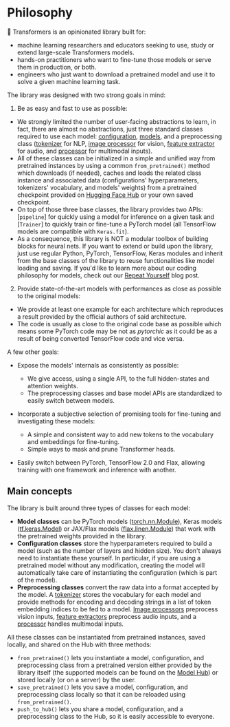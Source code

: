 <!--Copyright 2020 The HuggingFace Team. All rights reserved.

Licensed under the Apache License, Version 2.0 (the "License"); you may not use this file except in compliance with
the License. You may obtain a copy of the License at

http://www.apache.org/licenses/LICENSE-2.0

Unless required by applicable law or agreed to in writing, software distributed under the License is distributed on
an "AS IS" BASIS, WITHOUT WARRANTIES OR CONDITIONS OF ANY KIND, either express or implied. See the License for the
specific language governing permissions and limitations under the License.

⚠️ Note that this file is in Markdown but contain specific syntax for our doc-builder (similar to MDX) that may not be
rendered properly in your Markdown viewer.

-->

# Philosophy

🤗 Transformers is an opinionated library built for:

- machine learning researchers and educators seeking to use, study or extend large-scale Transformers models.
- hands-on practitioners who want to fine-tune those models or serve them in production, or both.
- engineers who just want to download a pretrained model and use it to solve a given machine learning task.

The library was designed with two strong goals in mind:

1. Be as easy and fast to use as possible:

  - We strongly limited the number of user-facing abstractions to learn, in fact, there are almost no abstractions,
    just three standard classes required to use each model: [configuration](main_classes/configuration),
    [models](main_classes/model), and a preprocessing class ([tokenizer](main_classes/tokenizer) for NLP, [image processor](main_classes/image_processor) for vision, [feature extractor](main_classes/feature_extractor) for audio, and [processor](main_classes/processors) for multimodal inputs).
  - All of these classes can be initialized in a simple and unified way from pretrained instances by using a common
    `from_pretrained()` method which downloads (if needed), caches and
    loads the related class instance and associated data (configurations' hyperparameters, tokenizers' vocabulary,
    and models' weights) from a pretrained checkpoint provided on [Hugging Face Hub](https://huggingface.co/models) or your own saved checkpoint.
  - On top of those three base classes, the library provides two APIs: [`pipeline`] for quickly
    using a model for inference on a given task and [`Trainer`] to quickly train or fine-tune a PyTorch model (all TensorFlow models are compatible with `Keras.fit`).
  - As a consequence, this library is NOT a modular toolbox of building blocks for neural nets. If you want to
    extend or build upon the library, just use regular Python, PyTorch, TensorFlow, Keras modules and inherit from the base
    classes of the library to reuse functionalities like model loading and saving. If you'd like to learn more about our coding philosophy for models, check out our [Repeat Yourself](https://huggingface.co/blog/transformers-design-philosophy) blog post.

2. Provide state-of-the-art models with performances as close as possible to the original models:

  - We provide at least one example for each architecture which reproduces a result provided by the official authors
    of said architecture.
  - The code is usually as close to the original code base as possible which means some PyTorch code may be not as
    *pytorchic* as it could be as a result of being converted TensorFlow code and vice versa.

A few other goals:

- Expose the models' internals as consistently as possible:

  - We give access, using a single API, to the full hidden-states and attention weights.
  - The preprocessing classes and base model APIs are standardized to easily switch between models.

- Incorporate a subjective selection of promising tools for fine-tuning and investigating these models:

  - A simple and consistent way to add new tokens to the vocabulary and embeddings for fine-tuning.
  - Simple ways to mask and prune Transformer heads.

- Easily switch between PyTorch, TensorFlow 2.0 and Flax, allowing training with one framework and inference with another.

## Main concepts

The library is built around three types of classes for each model:

- **Model classes** can be PyTorch models ([torch.nn.Module](https://pytorch.org/docs/stable/nn.html#torch.nn.Module)), Keras models ([tf.keras.Model](https://www.tensorflow.org/api_docs/python/tf/keras/Model)) or JAX/Flax models ([flax.linen.Module](https://flax.readthedocs.io/en/latest/api_reference/flax.linen/module.html)) that work with the pretrained weights provided in the library.
- **Configuration classes** store the hyperparameters required to build a model (such as the number of layers and hidden size). You don't always need to instantiate these yourself. In particular, if you are using a pretrained model without any modification, creating the model will automatically take care of instantiating the configuration (which is part of the model).
- **Preprocessing classes** convert the raw data into a format accepted by the model. A [tokenizer](main_classes/tokenizer) stores the vocabulary for each model and provide methods for encoding and decoding strings in a list of token embedding indices to be fed to a model. [Image processors](main_classes/image_processor) preprocess vision inputs, [feature extractors](main_classes/feature_extractor) preprocess audio inputs, and a [processor](main_classes/processors) handles multimodal inputs.

All these classes can be instantiated from pretrained instances, saved locally, and shared on the Hub with three methods:

- `from_pretrained()` lets you instantiate a model, configuration, and preprocessing class from a pretrained version either
  provided by the library itself (the supported models can be found on the [Model Hub](https://huggingface.co/models)) or
  stored locally (or on a server) by the user.
- `save_pretrained()` lets you save a model, configuration, and preprocessing class locally so that it can be reloaded using
  `from_pretrained()`.
- `push_to_hub()` lets you share a model, configuration, and a preprocessing class to the Hub, so it is easily accessible to everyone.

